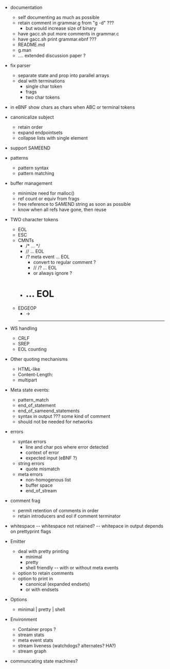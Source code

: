 - documentation
	- self documenting as much as possible
	- retain comment in grammar.g from "g -d"  ???
		- but would increase size of binary
	- have gacc.sh put more comments in grammar.c
	- have gacc.sh print grammar.ebnf ???
	- README.md
	- g.man
	- .... extended discussion paper ?
- fix parser 
	- separate state and prop into parallel arrays
	- deal with terminations
		- single char token
		- frags
		- two char tokens
- in eBNF show chars as chars when ABC or terminal tokens
- canonicalize subject
	- retain order
	- expand  endpointsets
	- collapse lists with single element
- support SAMEEND
- patterns
	- pattern syntax
	- pattern matching
- buffer management
	- minimize need for malloc()
	- ref count or equiv from frags
	- free reference to  SAMEND string as soon as possible
	- know when all refs have gone, then reuse
- TWO character tokens
	- EOL
	- ESC
	- CMNTs
		- /* ... */
		- // ... EOL
		- /? meta event ... EOL
			- convert to regular comment ?
			-  // /? ... EOL
			- or always ignore ?
		- # ... EOL
	- EDGEOP
		- ->
		- --
- WS handling 
	- CRLF
	- SREP
	- EOL counting
- Other quoting mechanisms
	- HTML-like
	- Content-Length:
	- multipart
- Meta state events:
	- pattern_match
	- end_of_statement
	- end_of_sameend_statements
	- syntax in output ???  some kind of comment
	- should not be needed for <g g> networks
- errors
	- syntax errors
		- line and char pos where error detected
		- context of error
		- expected input (eBNF ?)
	- string errors
		- quote mismatch
	- meta errors
		- non-homogenous list
		- buffer space
		- end_of_stream
- comment frag
	- permit retention of comments in order
	- retain introducers and eol if comment terminator
- whitespace
		-- whitespace not retained?
		-- whitepace in output depends on prettyprint flags
- Emitter
	- deal with pretty printing
		- minimal
		- pretty
		- shell friendly
			-- with or without meta events
	- option to retain comments
	- option to print in
		- canonical (expanded endsets)
		- or with endsets
- Options
	- minimal | pretty | shell

- Environment
	- Container props ?
	- stream stats
	- meta event stats
	- stream liveness (watchdogs? alternates? HA?)
	- stream graph

- communcating state machines?
